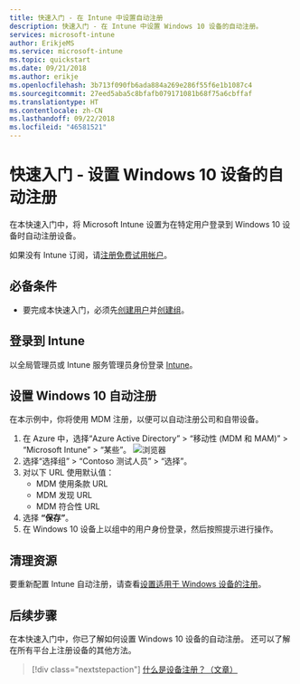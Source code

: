 ```yaml
---
title: 快速入门 - 在 Intune 中设置自动注册
description: 快速入门 - 在 Intune 中设置 Windows 10 设备的自动注册。
services: microsoft-intune
author: ErikjeMS
ms.service: microsoft-intune
ms.topic: quickstart
ms.date: 09/21/2018
ms.author: erikje
ms.openlocfilehash: 3b713f090fb6ada884a269e286f55f6e1b1087c4
ms.sourcegitcommit: 27eed5aba5c8bfafb079171081b68f75a6cbffaf
ms.translationtype: HT
ms.contentlocale: zh-CN
ms.lasthandoff: 09/22/2018
ms.locfileid: "46581521"
---
```

# <a name="quickstart-set-up-automatic-enrollment-for-windows-10-devices"></a>快速入门 - 设置 Windows 10 设备的自动注册

在本快速入门中，将 Microsoft Intune 设置为在特定用户登录到 Windows 10 设备时自动注册设备。

如果没有 Intune 订阅，请[注册免费试用帐户](free-trial-sign-up.md)。

## <a name="prerequisites"></a>必备条件

- 要完成本快速入门，必须先[创建用户](quickstart-create-user.md)并[创建组](quickstart-create-group.md)。

## <a name="sign-in-to-intune"></a>登录到 Intune

以全局管理员或 Intune 服务管理员身份登录 [Intune](https://aka.ms/intuneportal)。

## <a name="set-up-windows-10-automatic-enrollment"></a>设置 Windows 10 自动注册

在本示例中，你将使用 MDM 注册，以便可以自动注册公司和自带设备。

1. 在 Azure 中，选择“Azure Active Directory” > “移动性 (MDM 和 MAM)” > “Microsoft Intune” > “某些”。
![浏览器](media/quickstart-setup-auto-enrollment/setup-automatic-enrollment-win10.png)
2. 选择“选择组” > “Contoso 测试人员” > “选择”。
3. 对以下 URL 使用默认值：
    - MDM 使用条款 URL
    - MDM 发现 URL
    - MDM 符合性 URL
4. 选择 **“保存”**。
5. 在 Windows 10 设备上以组中的用户身份登录，然后按照提示进行操作。

## <a name="clean-up-resources"></a>清理资源

要重新配置 Intune 自动注册，请查看[设置适用于 Windows 设备的注册](windows-enroll.md)。

## <a name="next-steps"></a>后续步骤

在本快速入门中，你已了解如何设置 Windows 10 设备的自动注册。 还可以了解在所有平台上注册设备的其他方法。

> [!div class="nextstepaction"]
> [什么是设备注册？（文章）](device-enrollment.md)